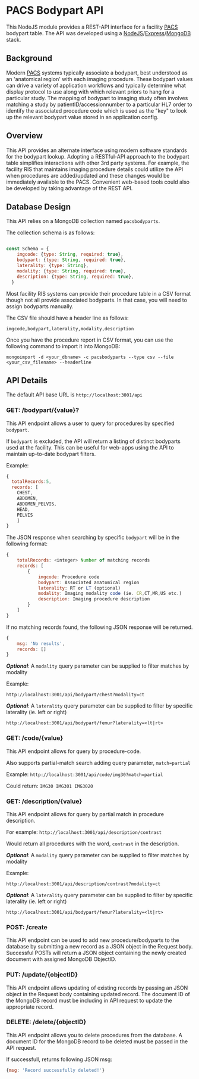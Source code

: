 # PACS Bodypart API

This NodeJS module provides a REST-API interface for a facility [PACS](https://en.wikipedia.org/wiki/Picture_archiving_and_communication_system) bodypart table. The API was developed using a [NodeJS](http://nodejs.org)/[Express](http://expressjs.com)/[MongoDB](http://www.mongodb.com) stack.

## Background
Modern [PACS](https://en.wikipedia.org/wiki/Picture_archiving_and_communication_system) systems typically associate a bodypart, best understood as an 'anatomical region' with each imaging procedure. These bodypart values can drive a variety of application workflows and typically determine what display protocol to use along with which relevant priors to hang for a particular study. The mapping of bodypart to imaging study often involves matching a study by patientID/accessionnumber to a particular HL7 order to identify the associated procedure code which is used as the "key" to look up the relevant bodypart value stored in an application config.

## Overview
This API provides an alternate interface using modern software standards for the bodypart lookup. Adopting a RESTful-API approach to the bodypart table simplifies interactions with other 3rd party systems. For example, the facility RIS that maintains imaging procedure details could utilize the API when procedures are added/updated and these changes would be immediately available to the PACS. Convenient web-based tools could also be developed by taking advantage of the REST API.

## Database Design
This API relies on a MongoDB collection named `pacsbodyparts`.

The collection schema is as follows:
```javascript

const Schema = {
    imgcode: {type: String, required: true},
    bodypart: {type: String, required: true},
    laterality: {type: String},
    modality: {type: String, required: true},
    description: {type: String, required: true},
  }

```
Most facility RIS systems can provide their procedure table in a CSV format though not all provide associated bodyparts. In that case, you will need to assign bodyparts manually.

The CSV file should have a header line as follows:

`imgcode,bodypart,laterality,modality,description`

Once you have the procedure report in CSV format, you can use the following command to import it into MongoDB:

`mongoimport -d <your_dbname> -c pacsbodyparts --type csv --file <your_csv_filename> --headerline`

## API Details
The default API base URL is `http://localhost:3001/api`

### GET: /bodypart/{value}?
This API endpoint allows a user to query for procedures by specified `bodypart`. 

If `bodypart` is excluded, the API will return a listing of distinct bodyparts used at the facility. This can be useful for web-apps using the API to maintain up-to-date bodypart filters.

Example:

```javascript
{
  totalRecords:5,
  records: [
    CHEST,
    ABDOMEN,
    ABDOMEN_PELVIS,
    HEAD,
    PELVIS
    ]
}
```
The JSON response when searching by specific `bodypart` will be in the following format:

```javascript
{
    totalRecords: <integer> Number of matching records
    records: [
        {
            imgcode: Procedure code
            bodypart: Associated anatomical region
            laterality: RT or LT (optional)
            modality: Imaging modality code (ie. CR,CT,MR,US etc.)
            description: Imaging procedure description
        }
    ]
}
```

If no matching records found, the following JSON response will be returned.

```javascript
{
    msg: 'No results',
    records: []
}
```

***Optional***: A `modality` query parameter can be supplied to filter matches by modality

Example:

`http://localhost:3001/api/bodypart/chest?modality=ct`

***Optional***: A `laterality` query parameter can be supplied to filter by specific laterality (ie. left or right)

`http://localhost:3001/api/bodypart/femur?laterality=<lt|rt>`

### GET: /code/{value}
This API endpoint allows for query by procedure-code.

Also supports partial-match search adding query parameter, `match=partial`

Example:
`http://localhost:3001/api/code/img30?match=partial`

Could return:
`IMG30 IMG301 IMG3020`

### GET: /description/{value}
This API endpoint allows for query by partial match in procedure description.

For example:
`http://localhost:3001/api/description/contrast`

Would return all procedures with the word, `contrast` in the description.

***Optional***: A `modality` query parameter can be supplied to filter matches by modality

Example:

`http://localhost:3001/api/description/contrast?modality=ct`

***Optional***: A `laterality` query parameter can be supplied to filter by specific laterality (ie. left or right)

`http://localhost:3001/api/bodypart/femur?laterality=<lt|rt>`

### POST: /create
This API endpoint can be used to add new procedure/bodyparts to the database by submitting a new record as a JSON object in the Request body. Successful POSTs will return a JSON object containing the newly created document with assigned MongoDB ObjectID.

### PUT: /update/{objectID}
This API endpoint allows updating of existing records by passing an JSON object in the Request body containing updated record. The document ID of the MongoDB record must be including in API request to update the appropriate record.

### DELETE: /delete/{objectID}
This API endpoint allows you to delete procedures from the database. A document ID for the MongoDB record to be deleted must be passed in the API request.

If successfull, returns following JSON msg:

```javascript
{msg: 'Record successfully deleted!'}
```
